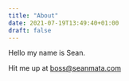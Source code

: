 ```yaml
---
title: "About"
date: 2021-07-19T13:49:40+01:00
draft: false
---
```

Hello my name is Sean.

Hit me up at boss@seanmata.com
